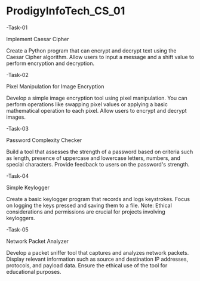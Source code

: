 # ProdigyInfoTech_CS_01
-Task-01

Implement Caesar Cipher

Create a Python program that can encrypt and decrypt text using the Caesar Cipher algorithm. Allow users to input a message and a shift value to perform encryption and decryption.


-Task-02

Pixel Manipulation for Image Encryption

Develop a simple image encryption tool using pixel manipulation. You can perform operations like swapping pixel values or applying a basic mathematical operation to each pixel. Allow users to encrypt and decrypt images.

-Task-03

Password Complexity Checker

Build a tool that assesses the strength of a password based on criteria such as length, presence of uppercase and lowercase letters, numbers, and special characters. Provide feedback to users on the password's strength.


-Task-04

Simple Keylogger

Create a basic keylogger program that records and logs keystrokes. Focus on logging the keys pressed and saving them to a file. Note: Ethical considerations and permissions are crucial for projects involving keyloggers.


-Task-05

Network Packet Analyzer

Develop a packet sniffer tool that captures and analyzes network packets. Display relevant information such as source and destination IP addresses, protocols, and payload data. Ensure the ethical use of the tool for educational purposes.
